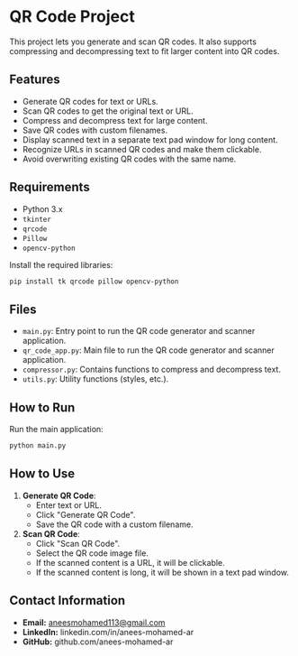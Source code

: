 # QR Code Project

This project lets you generate and scan QR codes. It also supports compressing and decompressing text to fit larger content into QR codes.

## Features

- Generate QR codes for text or URLs.
- Scan QR codes to get the original text or URL.
- Compress and decompress text for large content.
- Save QR codes with custom filenames.
- Display scanned text in a separate text pad window for long content.
- Recognize URLs in scanned QR codes and make them clickable.
- Avoid overwriting existing QR codes with the same name.

## Requirements

- Python 3.x
- `tkinter`
- `qrcode`
- `Pillow`
- `opencv-python`

Install the required libraries:

```bash
pip install tk qrcode pillow opencv-python
```

## Files

- `main.py`: Entry point to run the QR code generator and scanner application.
- `qr_code_app.py`: Main file to run the QR code generator and scanner application.
- `compressor.py`: Contains functions to compress and decompress text.
- `utils.py`: Utility functions (styles, etc.).

## How to Run

Run the main application:

```bash
python main.py
```

## How to Use

1. **Generate QR Code**:
   - Enter text or URL.
   - Click "Generate QR Code".
   - Save the QR code with a custom filename.
2. **Scan QR Code**:
   - Click "Scan QR Code".
   - Select the QR code image file.
   - If the scanned content is a URL, it will be clickable.
   - If the scanned content is long, it will be shown in a text pad window.

## Contact Information

- **Email:** aneesmohamed113@gmail.com
- **LinkedIn:** linkedin.com/in/anees-mohamed-ar
- **GitHub:** github.com/anees-mohamed-ar
